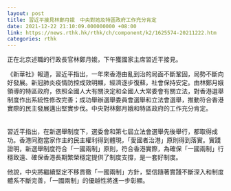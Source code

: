 ```yaml
---
layout: post
title: 習近平接見林鄭月娥　中央對她及特區政府工作充分肯定
date: 2021-12-22 21:10:09.000000000 +08:00
link: https://news.rthk.hk/rthk/ch/component/k2/1625574-20211222.htm
categories: rthk
---
```


正在北京述職的行政長官林鄭月娥，下午獲國家主席習近平接見。

《新華社》報道，習近平指出，一年來香港由亂到治的局面不斷鞏固，局勢不斷向好發展。新冠肺炎疫情防控成效明顯，經濟逐步復蘇，社會保持安定。由林鄭月娥領導的特區政府，依照全國人大有關決定和全國人大常委會有關立法，對香港選舉制度作出系統性修改完善；成功舉辦選舉委員會選舉和立法會選舉，推動符合香港實際的民主發展邁出堅實步伐。中央對林鄭月娥和特區政府的工作充分肯定。 　　

習近平指出，在新選舉制度下，選委會和第七屆立法會選舉先後舉行，都取得成功。香港同胞當家作主的民主權利得到體現，「愛國者治港」原則得到落實。實踐證明，新選舉制度符合「一國兩制」原則，符合香港實際，為確保「一國兩制」行穩致遠、確保香港長期繁榮穩定提供了制度支撐，是一套好制度。

他說，中央將繼續堅定不移貫徹「一國兩制」方針，堅信隨著實踐不斷深入和制度體系不斷完善，「一國兩制」的優越性將進一步彰顯。
